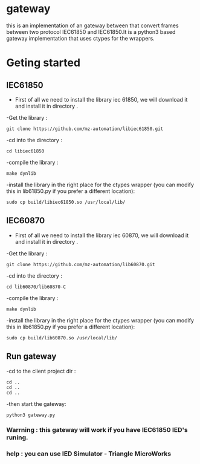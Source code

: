 # gateway
this is an implementation of an gateway between that convert frames between two protocol IEC61850 and IEC61850.It is a python3 based gateway implementation that uses ctypes for the wrappers.

# Geting started

## IEC61850
- First of all we need to install the library iec 61850, we will download it  and install it  in directory .

-Get the library :

	git clone https://github.com/mz-automation/libiec61850.git

-cd into the directory :

	cd libiec61850

-compile the library :
	
	make dynlib
	
-install the library in the right place for the ctypes wrapper (you can modify this in lib61850.py if you prefer a different location):

	sudo cp build/libiec61850.so /usr/local/lib/

## IEC60870
- First of all we need to install the library iec 60870, we will download it  and install it  in directory .

-Get the library :

	git clone https://github.com/mz-automation/lib60870.git

-cd into the directory :

	cd lib60870/lib60870-C

-compile the library :
	
	make dynlib
	
-install the library in the right place for the ctypes wrapper (you can modify this in lib61850.py if you prefer a different location):

	sudo cp build/lib60870.so /usr/local/lib/

	
## Run gateway
-cd to the client project dir :

	cd ..
	cd ..
	cd ..
	
-then start the gateway:

	python3 gateway.py
	
### Warrning : this gateway will work if you have IEC61850 IED's runing.
### help : you can use   IED Simulator - Triangle MicroWorks
